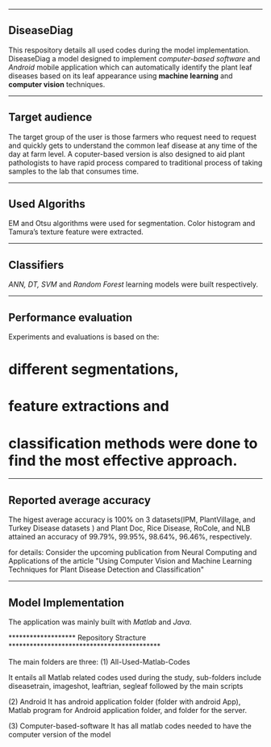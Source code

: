 *********************************************************************************************************************************
## DiseaseDiag

This respository details all used codes during the model implementation.
DiseaseDiag a model designed to implement *computer-based software* and *Android* mobile application which can automatically 
identify the plant leaf diseases based on its leaf appearance using **machine learning** and **computer vision** techniques. 

***********************************************************************************************************************************
## Target audience

The target group of the user is those farmers who request need to request and quickly gets to understand the common leaf disease 
at any time of the day at farm level. 
A coputer-based version is also designed to aid plant pathologists to have rapid process compared to traditional process of taking 
samples to the lab that consumes time.


************************************************************************************************************************************
## Used Algoriths 

EM and Otsu algorithms were used for segmentation. Color histogram and Tamura’s texture feature were extracted. 


************************************************************************************************************************************
## Classifiers

*ANN, *DT*, SVM* and *Random Forest* learning models were built respectively. 


****************************************************************************************************************************************
## Performance evaluation
Experiments and evaluations is based on the: 

# different segmentations, 
# feature extractions and 
# classification methods were done to find the most effective approach. 

*****************************************************************************************************************************************
## Reported average accuracy
The higest average accuracy is 100% on 3 datasets(IPM, PlantVillage, and Turkey Disease datasets ) and Plant Doc, Rice Disease, RoCole, and NLB attained an accuracy of 99.79%, 99.95%, 98.64%, 96.46%, respectively. 

for details: Consider the upcoming publication from Neural Computing and Applications of the article "Using Computer Vision and Machine Learning Techniques for Plant Disease Detection and Classification"

******************************************************************************************************************************************
## Model Implementation 
The application was mainly built with *Matlab* and *Java*. 

******************* Repository Stracture *******************************************

The main folders are three: 
(1) All-Used-Matlab-Codes

It entails all Matlab related codes used during the study, sub-folders include diseasetrain, imageshot, leaftrian, segleaf followed by the main scripts 

(2) Android
It has android application folder (folder with android App), Matlab program for Android application folder, and folder for the server.

(3) Computer-based-software
It has all matlab codes needed to have the computer version of the model
